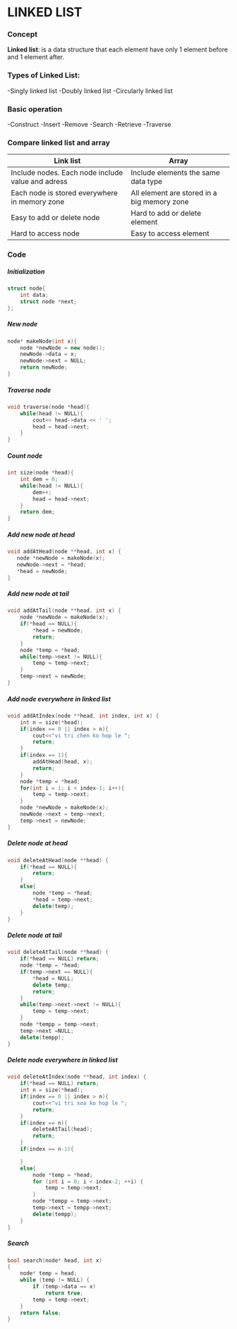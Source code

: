 # LINKED LIST 
### Concept
**Linked list**: is a data structure that each element have only 1 element before and 1 element after.
### Types of Linked List:
-Singly linked list
-Doubly linked list
-Circularly linked list
### Basic operation
-Construct
-Insert
-Remove
-Search
-Retrieve
-Traverse
### Compare linked list and array
| Link list     | Array         |
| ------------- |-------------| 
| Include nodes. Each node include value and adress | Include elements the same data type | 
| Each node is stored everywhere in memory zone  | All element are stored in a big memory zone  |
| Easy to add or delete node | Hard to add or delete element  |
| Hard to access node | Easy to access element |

### Code
##### Initialization
```c++
struct node{
    int data;
    struct node *next;
};
```

##### New node
```c++
node* makeNode(int x){
    node *newNode = new node();
    newNode->data = x;
    newNode->next = NULL;
    return newNode;
}
```

##### Traverse node
```c++
void traverse(node *head){
    while(head != NULL){
        cout<< head->data << ' ';
        head = head->next;
    }
}
```

##### Count node
```c++
int size(node *head){
    int dem = 0;
    while(head != NULL){
        dem++;
        head = head->next;
    }
    return dem;
}
```

##### Add new node at head
```c++
void addAtHead(node **head, int x) {
   node *newNode = makeNode(x);
   newNode->next = *head;
   *head = newNode;
}
```

##### Add new node at tail
```c++
void addAtTail(node **head, int x) {
    node *newNode = makeNode(x);
    if(*head == NULL){
        *head = newNode;
        return;
    }
    node *temp = *head;
    while(temp->next != NULL){
        temp = temp->next;
    }
    temp->next = newNode;
}
```

##### Add node everywhere in linked list
```c++
void addAtIndex(node **head, int index, int x) {
    int n = size(*head);
    if(index == 0 || index > n){
        cout<<"vi tri chen ko hop le ";
        return;
    }
    if(index == 1){
        addAtHead(head, x);
        return;
    }
    node *temp = *head;
    for(int i = 1; i < index-1; i++){
        temp = temp->next;
    }
    node *newNode = makeNode(x);
    newNode->next = temp->next;
    temp->next = newNode;
}
```

##### Delete node at head
```c++
void deleteAtHead(node **head) {
    if(*head == NULL){
        return;
    }
    else{
        node *temp = *head;
        *head = temp->next;
        delete(temp);
    }
}
```

##### Delete node at tail
```c++
void deleteAtTail(node **head) {
    if(*head == NULL) return;
    node *temp = *head;
    if(temp->next == NULL){
        *head = NULL;
        delete temp;
        return;
    }
    while(temp->next->next != NULL){
        temp = temp->next;
    }
    node *tempp = temp->next;
    temp->next =NULL;
    delete(tempp);
}
```

##### Delete node everywhere in linked list
```c++
void deleteAtIndex(node **head, int index) {
    if(*head == NULL) return;
    int n = size(*head);
    if(index == 0 || index > n){
        cout<<"vi tri xoa ko hop le ";
        return;
    }
    if(index == n){
        deleteAtTail(head);
        return;
    }
    if(index == n-1){

    }
    else{
        node *temp = *head;
        for (int i = 0; i < index-2; ++i) {
            temp = temp->next;
        }
        node *tempp = temp->next;
        temp->next = tempp->next;
        delete(tempp);
    }
}
```

##### Search
```c++
bool search(node* head, int x)
{
    node* temp = head;
    while (temp != NULL) {
        if (temp->data == x)
            return true;
        temp = temp->next;
    }
    return false;
}
```